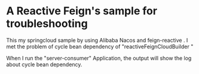 
# A Reactive Feign's sample for troubleshooting

This my springcloud sample by using Alibaba Nacos and feign-reactive .
I met the problem of cycle bean dependency of "reactiveFeignCloudBuilder "

When I run the "server-consumer" Application,
the output will show the log about cycle bean dependency.
